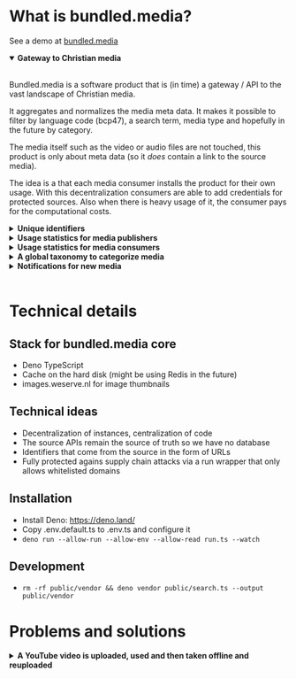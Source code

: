 # What is bundled.media?

See a demo at [bundled.media](https://bundled.media)

<details open>
<summary><strong>Gateway to Christian media</strong></summary>
<br>

Bundled.media is a software product that is (in time) a gateway / API to the vast landscape of Christian media. 

It aggregates and normalizes the media meta data. It makes it possible to filter by language code (bcp47), a search term, media type and hopefully in the future by category.

The media itself such as the video or audio files are not touched, this product is only about meta data (so it _does_ contain a link to the source media).

The idea is a that each media consumer installs the product for their own usage. With this decentralization consumers are able to add credentials for protected sources. Also when there is heavy usage of it, the consumer pays for the computational costs.

</details>

<details>
<summary><strong>Unique identifiers</strong></summary>
<br>

To allow for a unified global gateway to Christian media, we need unique identifiers. One of the world its standards for this are URIs / URLs. An URI (uniform resource identifier) is very similar to an URL. A URL is also known as a link. Example link: https://example.com/hello-world. The main difference is that a URI does not need to resolve to a resource. Our ideal is to have resolvable identifiers so URLs are better, but URIs are allowed. 

YouTube URLs can be used as unique identifiers. Some media publishers, publish the same video to YouTube and also to Vimeo, so how will we deal with that? We could have a file inside this repository containing data that tells that one YouTube link is the same as one Vimeo link. The RDF technology allows for such use cases. We would need to have a canonical URL, the primary one. Other URLs can resolve to the same video / media item. This way we would have unique identifiers. 

We can have fallbacks to aliasses if the YouTube one is not available anymore. Media publishers should take the responsiblity to have their unique identifiers as stable as they can provide, but sometimes things might happen, that are hard to prevent or it might even be out of the control of the media publisher. Hence the need for a way of aliassing.

</details>

<details>
<summary><strong>Usage statistics for media publishers</strong></summary>
<br>

When media is used, we want to send back usage statistics to the media publisher. One way of implementing this is by having media publisher specific functionality when a certain URL is called. This would require media consumers who want to use media offline, to call this specific URL when the device is back online. The main target audience for this are the wifi boxes such as ConnectBox and others.

This would require usage of special crafted URLs. We do not make the consumers very dependent on bundled.media, we would prefer a better way. One option would be to have the special URL also contain the source URL. 

Example: `https://organization-c-bundled.media/open/https://www.youtube.com/watch?v=5mZFXfYEYRY`

This would be good when a consumer decides to no longer use bundled.media. It would even allow for storing the target source URL in the database and when calling that, prefix it with the URL of their bundled.media instance. A similar trick is used for image resizing services such as images.weserve.nl.

Intergration into existing systems is peanuts because only this URL needs to be added in the templating layer. When the URL is not known / not claimed by a DataSource a redirect does happen.

</details>

<details>
<summary><strong>Usage statistics for media consumers</strong></summary>
<br>

What if consumers could see what media is often used? We want to create a way to have insight into the statistics. It might be an option to opt in for world wide media statistics, and when that mode is used, and consumers do use a specific URL that first calls this product and then redirects to the source URL, that it would send statistics to an aggregating place, a time series database that keeps track of usage. This URL is described in 'Usage statistics for media publishers'.

</details>

<details>
<summary><strong>A global taxonomy to categorize media</strong></summary>
<br>

With unique identifiers in place we also create categories for an identifier. Imagine searching through the vast landscape of Christian media with categories. The great thing with the proposed solution is that categorization does not need to happen at the media publisher. Initiatives could be created where a taxonomy is created for the top 600 media items from the Christian media landscape. 

Imagine a taxonomy of categories, another taxonomy for keywords, one for target audience, one with ministry categories or a taxonomy that targets the audience where they are in their journey with Christ (see the gray matrix). These taxonomies can al be different initiatives started by different organizations or working groups. At some stage we would only need to support them here in bundled.media.

We hope to bootstrap a taxonomy of categories. We hope to create one that will become the standard taxonomy for christian media. The scope of this product is not fully described here. We will start with English but hope to translate into many languages. We will begin small with a small set of categories and will put effort into create logical categorization similar to library systems.

This taxonomy will make it possible for ministries to have systems where they search for media, curate media, apply that media to their website, and have their audience filter media in a very good way.

</details>

<details>
<summary><strong>Notifications for new media</strong></summary>
<br>

Would it be possible to subscribe to a search query, so that when new content is found you can get a notification? This would be awesome and ministries / media consumers could subscribe to media that would perfectly fit their audience. This might be a sub product that periodically calls bundled.media.  

</details>

<br>

# Technical details

## Stack for bundled.media core
- Deno TypeScript
- Cache on the hard disk (might be using Redis in the future)
- images.weserve.nl for image thumbnails

## Technical ideas

- Decentralization of instances, centralization of code
- The source APIs remain the source of truth so we have no database
- Identifiers that come from the source in the form of URLs
- Fully protected agains supply chain attacks via a run wrapper that only allows whitelisted domains

## Installation

- Install Deno: https://deno.land/
- Copy .env.default.ts to .env.ts and configure it
- `deno run --allow-run --allow-env --allow-read run.ts --watch`

## Development

- `rm -rf public/vendor && deno vendor public/search.ts --output public/vendor`

# Problems and solutions

<details>
<summary><strong>A YouTube video is uploaded, used and then taken offline and reuploaded</strong></summary>
<br>

When using the URL scheme as described at 'Usage statistics for media publishers' a failing URL is noticed by the statistics component. Technically we would be able to create a component where people could subscribe to failing URLs in their DataSource. When this URL would be propagated not by YouTube itself but by an API of a Media Publisher it is even possible to notify the publisher that media consumers are using their broken URL.

The next step would be to add the broken URL to the list of URL aliasses in the media.bundled repository (not yet existing). That file would be read each time a URL is used that is returning a 404. A challenge there is partitioning. It should be a design requirement that the memory of bundled.media is emptied after each request. We should not have too much memory in use while idle because that would not scale very well. This means that the current solution is only a direction and not a full idea for a solution yet.

The reason for this is: A YouTube URL may be from any Media Publisher. To make the link between these two we could have a map but loading maps of hundredth of thousands of links is not good for the memory. A possible solution is to make these on the hard disk in a way that we can easily resolve. We could base64 encode them and see if the file exists for example.

</details>

